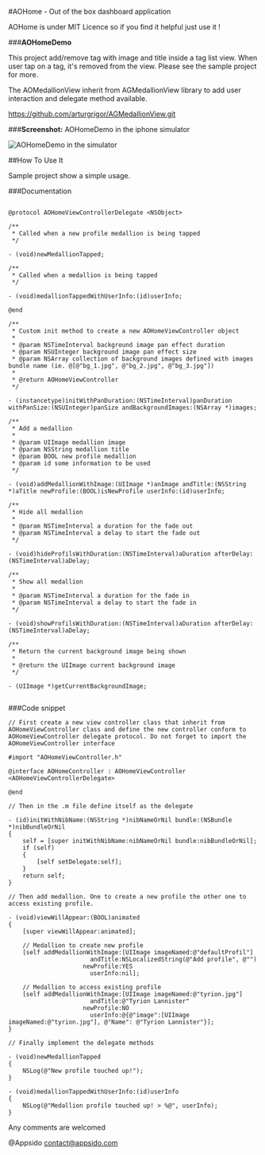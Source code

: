 #AOHome - Out of the box dashboard application

AOHome is under MIT Licence so if you find it helpful just use it !

###**AOHomeDemo**

This project add/remove tag with image and title inside a tag list view. When user tap on a tag, it's removed from the view. Please see the sample project for more.

The AOMedallionView inherit from AGMedallionView library to add user interaction and delegate method available.

https://github.com/arturgrigor/AGMedallionView.git

###**Screenshot:**
AOHomeDemo in the iphone simulator

![AOHomeDemo in the simulator][1]

##How To Use It

Sample project show a simple usage.

###Documentation

```objc

@protocol AOHomeViewControllerDelegate <NSObject>

/**
 * Called when a new profile medallion is being tapped
 */

- (void)newMedallionTapped;

/**
 * Called when a medallion is being tapped
 */

- (void)medallionTappedWithUserInfo:(id)userInfo;

@end

/**
 * Custom init method to create a new AOHomeViewController object
 *
 * @param NSTimeInterval background image pan effect duration
 * @param NSUInteger background image pan effect size
 * @param NSArray collection of background images defined with images bundle name (ie. @[@"bg_1.jpg", @"bg_2.jpg", @"bg_3.jpg"])
 *
 * @return AOHomeViewController
 */

- (instancetype)initWithPanDuration:(NSTimeInterval)panDuration withPanSize:(NSUInteger)panSize andBackgroundImages:(NSArray *)images;

/**
 * Add a medallion 
 *
 * @param UIImage medallion image
 * @param NSString medallion title
 * @param BOOL new profile medallion
 * @param id some information to be used
 */

- (void)addMedallionWithImage:(UIImage *)anImage andTitle:(NSString *)aTitle newProfile:(BOOL)isNewProfile userInfo:(id)userInfo;

/**
 * Hide all medallion
 *
 * @param NSTimeInterval a duration for the fade out
 * @param NSTimeInterval a delay to start the fade out
 */

- (void)hideProfilsWithDuration:(NSTimeInterval)aDuration afterDelay:(NSTimeInterval)aDelay;

/**
 * Show all medallion
 *
 * @param NSTimeInterval a duration for the fade in
 * @param NSTimeInterval a delay to start the fade in
 */

- (void)showProfilsWithDuration:(NSTimeInterval)aDuration afterDelay:(NSTimeInterval)aDelay;

/**
 * Return the current background image being shown
 *
 * @return the UIImage current background image
 */

- (UIImage *)getCurrentBackgroundImage;
    
```

###Code snippet

```objc
// First create a new view controller class that inherit from AOHomeViewController class and define the new controller conform to AOHomeViewController delegate protocol. Do not forget to import the AOHomeViewController interface

#import "AOHomeViewController.h"

@interface AOHomeController : AOHomeViewController <AOHomeViewControllerDelegate>

@end

// Then in the .m file define itself as the delegate

- (id)initWithNibName:(NSString *)nibNameOrNil bundle:(NSBundle *)nibBundleOrNil
{
    self = [super initWithNibName:nibNameOrNil bundle:nibBundleOrNil];
    if (self)
    {
        [self setDelegate:self];
    }
    return self;
}

// Then add medallion. One to create a new profile the other one to access existing profile.

- (void)viewWillAppear:(BOOL)animated
{
    [super viewWillAppear:animated];
    
    // Medallion to create new profile
    [self addMedallionWithImage:[UIImage imageNamed:@"defaultProfil"]
                       andTitle:NSLocalizedString(@"Add profile", @"")
                     newProfile:YES
                       userInfo:nil];
    
    // Medallion to access existing profile
    [self addMedallionWithImage:[UIImage imageNamed:@"tyrion.jpg"]
                       andTitle:@"Tyrion Lannister"
                     newProfile:NO
                       userInfo:@{@"image":[UIImage imageNamed:@"tyrion.jpg"], @"Name": @"Tyrion Lannister"}];
}

// Finally implement the delegate methods

- (void)newMedallionTapped
{
    NSLog(@"New profile touched up!");
}

- (void)medallionTappedWithUserInfo:(id)userInfo
{
    NSLog(@"Medallion profile touched up! > %@", userInfo);
}
```

Any comments are welcomed

@Appsido
contact@appsido.com

 [1]:http://public.appsido.com/iPhone/public/AOHome/AOHomeScreen_1.0.png

